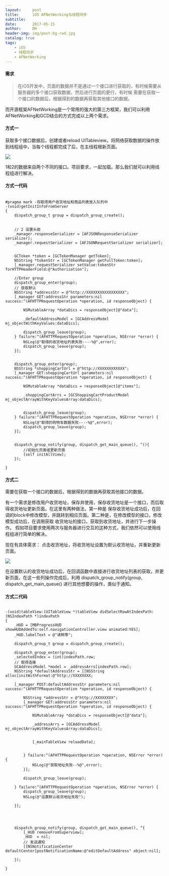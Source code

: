 ```yaml
---
layout:     post
title:      iOS AFNetWorking与线程同步
subtitle:   
date:       2017-05-15
author:     DH
header-img: img/post-bg-rwd.jpg
catalog: true
tags:
    - iOS
    - 线程同步
    - AFNetWorking
---
```

#### 需求

>在iOS开发中，页面的数据并不是通过一个接口进行获取的，有时候需要从服务器的多个接口获取数据，然后进行页面的更行，有时候
需要在获取一个接口的数据后，根据得到的数据再获取其他接口的数据。

而开源框架AFNetWorking是一个常用的强大的第三方框架，我们可以利用AFNetWorking和GCD结合的方式完成以上两个需求。

#### 方式一

获取多个接口数据后，创建或者reload UITableview。将网络获取数据的操作放到线程组中，当每个线程都完成了后，在主线程根新页面。

![](https://ws2.sinaimg.cn/large/006tKfTcgy1fhgt11jk09j30af082my5.jpg)

1和2的数据来自两个不同的接口。项目要求，一起加载。那么我们就可以利用线程组进行解决。

#### 方式一代码

```

#pragma mark -将取得用户收货地址和商品列表放入队列中
-(void)getInitInfoFromServer
{
    dispatch_group_t group = dispatch_group_create();


    // 2 设置头部
    _manager.responseSerializer = [AFJSONResponseSerializer serializer];
    _manager.requestSerializer = [AFJSONRequestSerializer serializer];


    GCToken *token = [GCTokenManager getToken];
    NSString *tokenStr = [GCTokenManager getFullToken:token];
    [_manager.requestSerializer setValue:tokenStr forHTTPHeaderField:@"Authorization"];

    //Enter group
    dispatch_group_enter(group);
    // 获取默认
    NSString *addressStr = @"http://XXXXXXXXXXXXXXXXX";
    [_manager GET:addressStr parameters:nil success:^(AFHTTPRequestOperation *operation, id responseObject) {

        NSMutableArray *dataDics = responseObject[@"data"];

        _defaultAddressModel = [GCAddressModel mj_objectWithKeyValues:dataDics];

        dispatch_group_leave(group);
    } failure:^(AFHTTPRequestOperation *operation, NSError *error) {
        NSLog(@"取得的收货地址列表失败----%@",error);
        dispatch_group_leave(group);
    }];


    dispatch_group_enter(group);
    NSString *shoppingCartUrl = @"http://XXXXXXXXXXXX";
    [_manager GET:shoppingCartUrl parameters:nil success:^(AFHTTPRequestOperation *operation, id responseObject) {

        NSMutableArray *dataDics = responseObject[@"items"];

        _shoppingCartArrs = [GCShoppingCartProductModel mj_objectArrayWithKeyValuesArray:dataDics];


        dispatch_group_leave(group);
    } failure:^(AFHTTPRequestOperation *operation, NSError *error) {
        NSLog(@"取得的购物车数据失败----%@",error);
        dispatch_group_leave(group);
    }];


    dispatch_group_notify(group, dispatch_get_main_queue(), ^(){
        //初始化页面或更新页面
        [self initAllView];
    });

}		

```

#### 方式二

需要在获取一个接口的数据后，根据得到的数据再获取其他接口的数据。

有一个需求是修改用户收货地址，保存并使用，保存收货地址是一个接口，而后取得收货地址更新页面。在这里有两种做法，第一种是
保存收货地址成功后，在回调的block中修改模型，并跳转到相应页面。第二种是，在修改模型的接口，修改模型成功后，在调用获取
收货地址的接口，获取到收货地址，并进行下一步操作。 
假如项目要求使用两次与服务器进行交互的这种方式，我们依然可以使用线程组进行简单的解决。

现在有具体需求： 
点击收货地址，将收货地址设置为默认收货地址，并重新更新页面。

![](https://ws2.sinaimg.cn/large/006tKfTcgy1fhgt3oe9qdj30af0j5dgn.jpg)

在设置默认的收货地址成功后，在回调函数中直接进行收货地址列表的获取，并更新页面，在这一些列操作完成后，利用
dispatch_group_notify(group, dispatch_get_main_queue() 进行其他想要的操作，类似于通知。


#### 方式二代码

```

-(void)tableView:(UITableView *)tableView didSelectRowAtIndexPath:(NSIndexPath *)indexPath
{
    _HUD = [MBProgressHUD showHUDAddedTo:self.navigationController.view animated:YES];
    _HUD.labelText = @"请稍等";

    dispatch_group_t group = dispatch_group_create();

    dispatch_group_enter(group);
    _selectedIndex = (int)indexPath.row;
    // 取得连接
    GCAddressModel *model = _addressArrs[indexPath.row];
    NSString *defaultAddressStr = [[NSString alloc]initWithFormat:@"http://XXXXXXXX;

    [_manager POST:defaultAddressStr parameters:nil success:^(AFHTTPRequestOperation *operation, id responseObject) {

        NSString *addressStr = @"http://XXXXXXXX";
        [_manager GET:addressStr parameters:nil success:^(AFHTTPRequestOperation *operation, id responseObject) {

            NSMutableArray *dataDics = responseObject[@"data"];

            _addressArrs = [GCAddressModel mj_objectArrayWithKeyValuesArray:dataDics];


            [_mainTableView reloadData];


        } failure:^(AFHTTPRequestOperation *operation, NSError *error) {
            NSLog(@"获取地址失败--%@",error);
        }];

        dispatch_group_leave(group);

    } failure:^(AFHTTPRequestOperation *operation, NSError *error) {
        dispatch_group_leave(group);
        NSLog(@"设置默认收货地址失败");

    }];




    dispatch_group_notify(group, dispatch_get_main_queue(), ^{
        [_HUD removeFromSuperview];
        _HUD  = nil;
        // 发送通知
        [[NSNotificationCenter defaultCenter]postNotificationName:@"editDefaultAddress" object:nil];

    });

}		

```

